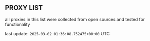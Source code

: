 ## PROXY LIST

all proxies in this list were collected from open sources and tested for functionality

last update: `2025-03-02 01:36:08.752475+00:00` UTC